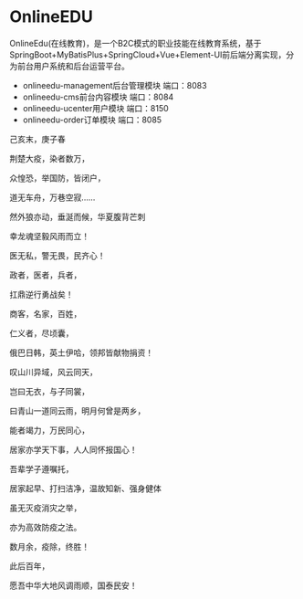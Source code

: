 # OnlineEDU

OnlineEdu(在线教育)，是一个B2C模式的职业技能在线教育系统，基于SpringBoot+MyBatisPlus+SpringCloud+Vue+Element-UI前后端分离实现，分为前台用户系统和后台运营平台。



* onlineedu-management后台管理模块   端口：8083
* onlineedu-cms前台内容模块   端口：8084
* onlineedu-ucenter用户模块   端口：8150
* onlineedu-order订单模块   端口：8085










己亥末，庚子春

荆楚大疫，染者数万，

众惶恐，举国防，皆闭户，

道无车舟，万巷空寂……

然外狼亦动，垂涎而候，华夏腹背芒刺

幸龙魂坚毅风雨而立！

医无私，警无畏，民齐心！

政者，医者，兵者，

扛鼎逆行勇战矣！

商客，名家，百姓，

仁义者，尽顷囊，

俄巴日韩，英土伊哈，领邦皆献物捐资！

叹山川异域，风云同天，

岂曰无衣，与子同裳，

曰青山一道同云雨，明月何曾是两乡，

能者竭力，万民同心，

居家亦学天下事，人人同怀报国心！

吾辈学子遵嘱托，

居家起早、打扫洁净，温故知新、强身健体

虽无灭疫消灾之举，

亦为高效防疫之法。

数月余，疫除，终胜！

此后百年，

愿吾中华大地风调雨顺，国泰民安！



